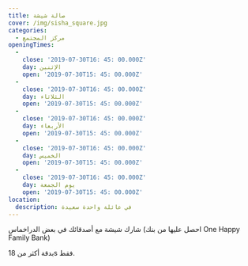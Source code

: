 ```yaml
---
title: صالة شيشة
cover: /img/sisha_square.jpg
categories:
  - مركز المجتمع
openingTimes:
  - 
    close: '2019-07-30T16: 45: 00.000Z'
    day: الإثنين
    open: '2019-07-30T15: 45: 00.000Z'
  - 
    close: '2019-07-30T16: 45: 00.000Z'
    day: الثلاثاء
    open: '2019-07-30T15: 45: 00.000Z'
  - 
    close: '2019-07-30T16: 45: 00.000Z'
    day: الأربعاء
    open: '2019-07-30T15: 45: 00.000Z'
  - 
    close: '2019-07-30T16: 45: 00.000Z'
    day: الخميس
    open: '2019-07-30T15: 45: 00.000Z'
  - 
    close: '2019-07-30T16: 45: 00.000Z'
    day: يوم الجمعة
    open: '2019-07-30T15: 45: 00.000Z'
location:
  description: في عائلة واحدة سعيدة
---
```


شارك شيشة مع أصدقائك في بعض الدراخماس (احصل عليها من بنك One Happy Family Bank)

بدقة أكثر من 18s فقط.